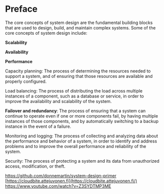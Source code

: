 # Preface

The core concepts of system design are the fundamental building blocks that are used to design, build, and maintain complex systems. Some of the core concepts of system design include:

**Scalability**

**Availability**

**Performance**

Capacity planning: The process of determining the resources needed to support a system, and of ensuring that those resources are available and properly configured.

Load balancing: The process of distributing the load across multiple instances of a component, such as a database or service, in order to improve the availability and scalability of the system.

**Failover and redundancy**: The process of ensuring that a system can continue to operate even if one or more components fail, by having multiple instances of those components, and by automatically switching to a backup instance in the event of a failure.

Monitoring and logging: The process of collecting and analyzing data about the performance and behavior of a system, in order to identify and address problems and to improve the overall performance and reliability of the system.

Security: The process of protecting a system and its data from unauthorized access, modification, or theft.

https://github.com/donnemartin/system-design-primer
[https://cloudbite.attejuvonen.fi](https://cloudbite.attejuvonen.fi/)
https://www.youtube.com/watch?v=Z3SYDTMP3ME
